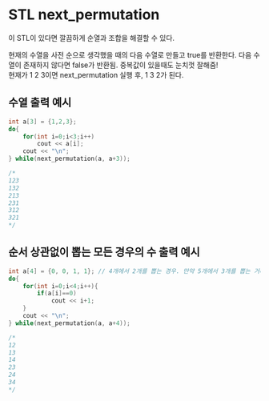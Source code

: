 # STL next_permutation

이 STL이 있다면 깔끔하게 순열과 조합을 해결할 수 있다.

현재의 수열을 사전 순으로 생각했을 때의 다음 수열로 만들고 true를 반환한다. 다음 수열이 존재하지 않다면 false가 반환됨. 중복값이 있을때도 눈치껏 잘해줌!
<br> 현재가 1 2 3이면 next_permutation 실행 후, 1 3 2가 된다.

## 수열 출력 예시
```c++
int a[3] = {1,2,3};
do{
    for(int i=0;i<3;i++)
        cout << a[i];    
    cout << "\n";
} while(next_permutation(a, a+3));

/*
123
132
213
231
312
321
*/
```

## 순서 상관없이 뽑는 모든 경우의 수 출력 예시

```c++
int a[4] = {0, 0, 1, 1}; // 4개에서 2개를 뽑는 경우. 만약 5개에서 3개를 뽑는 거라면 {0, 0, 0, 1, 1}
do{
    for(int i=0;i<4;i++){
        if(a[i]==0)
            cout << i+1;
    }
    cout << "\n";
} while(next_permutation(a, a+4));

/*
12
13
14
23
24
34
*/
```